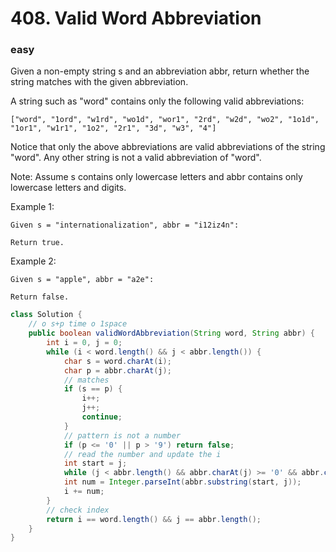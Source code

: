 # 408. Valid Word Abbreviation
### easy

Given a non-empty string s and an abbreviation abbr, return whether the string matches with the given abbreviation.

A string such as "word" contains only the following valid abbreviations:
```
["word", "1ord", "w1rd", "wo1d", "wor1", "2rd", "w2d", "wo2", "1o1d", "1or1", "w1r1", "1o2", "2r1", "3d", "w3", "4"]
```
Notice that only the above abbreviations are valid abbreviations of the string "word". Any other string is not a valid abbreviation of "word".

Note:
Assume s contains only lowercase letters and abbr contains only lowercase letters and digits.

Example 1:

```
Given s = "internationalization", abbr = "i12iz4n":

Return true.
```

Example 2:

```
Given s = "apple", abbr = "a2e":

Return false.
```

```Java
class Solution {
    // o s+p time o 1space
    public boolean validWordAbbreviation(String word, String abbr) {
        int i = 0, j = 0;
        while (i < word.length() && j < abbr.length()) {
            char s = word.charAt(i);
            char p = abbr.charAt(j);
            // matches
            if (s == p) {
                i++;
                j++;
                continue;
            }
            // pattern is not a number
            if (p <= '0' || p > '9') return false;
            // read the number and update the i
            int start = j;
            while (j < abbr.length() && abbr.charAt(j) >= '0' && abbr.charAt(j) <='9') j++;
            int num = Integer.parseInt(abbr.substring(start, j));
            i += num;
        }
        // check index
        return i == word.length() && j == abbr.length();
    }
}
```
